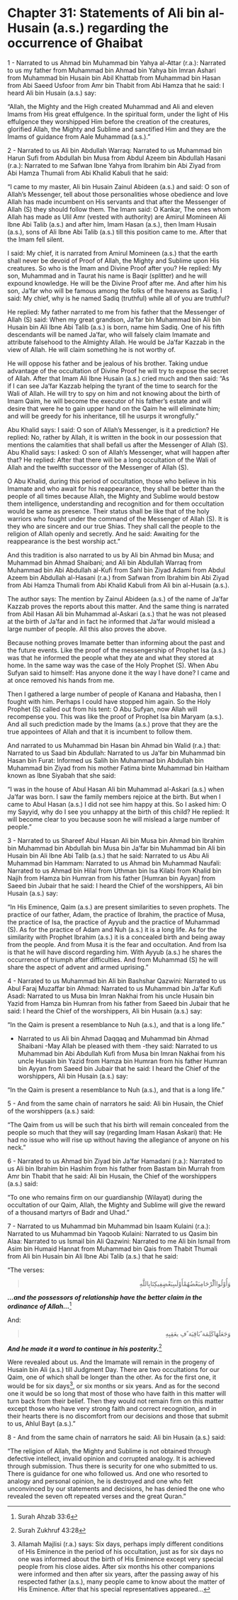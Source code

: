 Chapter 31: Statements of Ali bin al-Husain (a.s.) regarding the occurrence of Ghaibat
======================================================================================

1 - Narrated to us Ahmad bin Muhammad bin Yahya al-Attar (r.a.):
Narrated to us my father from Muhammad bin Ahmad bin Yahya bin Imran
Ashari from Muhammad bin Husain bin Abil Khattab from Muhammad bin Hasan
from Abi Saeed Usfoor from Amr bin Thabit from Abi Hamza that he said: I
heard Ali bin Husain (a.s.) say:

“Allah, the Mighty and the High created Muhammad and Ali and eleven
Imams from His great effulgence. In the spiritual form, under the light
of His effulgence they worshipped Him before the creation of the
creatures, glorified Allah, the Mighty and Sublime and sanctified Him
and they are the Imams of guidance from Aale Muhammad (a.s.).”

2 - Narrated to us Ali bin Abdullah Warraq: Narrated to us Muhammad bin
Harun Sufi from Abdullah bin Musa from Abdul Azeem bin Abdullah Hasani
(r.a.): Narrated to me Safwan Ibne Yahya from Ibrahim bin Abi Ziyad from
Abi Hamza Thumali from Abi Khalid Kabuli that he said:

“I came to my master, Ali bin Husain Zainul Abideen (a.s.) and said: O
son of Allah’s Messenger, tell about those personalities whose obedience
and love Allah has made incumbent on His servants and that after the
Messenger of Allah (S) they should follow them. The Imam said: O Kankar,
The ones whom Allah has made as Ulil Amr (vested with authority) are
Amirul Momineen Ali Ibne Abi Talib (a.s.) and after him, Imam Hasan
(a.s.), then Imam Husain (a.s.), sons of Ali Ibne Abi Talib (a.s.) till
this position came to me. After that the Imam fell silent.

I said: My chief, it is narrated from Amirul Momineen (a.s.) that the
earth shall never be devoid of Proof of Allah, the Mighty and Sublime
upon His creatures. So who is the Imam and Divine Proof after you? He
replied: My son, Muhammad and in Taurat his name is Baqir (splitter) and
he will expound knowledge. He will be the Divine Proof after me. And
after him his son, Ja’far who will be famous among the folks of the
heavens as Sadiq. I said: My chief, why is he named Sadiq (truthful)
while all of you are truthful?

He replied: My father narrated to me from his father that the Messenger
of Allah (S) said: When my great grandson, Ja’far bin Muhammad bin Ali
bin Husain bin Ali Ibne Abi Talib (a.s.) is born, name him Sadiq. One of
his fifth descendants will be named Ja’far, who will falsely claim
Imamate and attribute falsehood to the Almighty Allah. He would be
Ja’far Kazzab in the view of Allah. He will claim something he is not
worthy of.

He will oppose his father and be jealous of his brother. Taking undue
advantage of the occultation of Divine Proof he will try to expose the
secret of Allah. After that Imam Ali Ibne Husain (a.s.) cried much and
then said: “As if I can see Ja’far Kazzab helping the tyrant of the time
to search for the Wali of Allah. He will try to spy on him and not
knowing about the birth of Imam Qaim, he will become the executor of his
father’s estate and will desire that were he to gain upper hand on the
Qaim he will eliminate him; and will be greedy for his inheritance, till
he usurps it wrongfully.”

Abu Khalid says: I said: O son of Allah’s Messenger, is it a prediction?
He replied: No, rather by Allah, it is written in the book in our
possession that mentions the calamities that shall befall us after the
Messenger of Allah (S). Abu Khalid says: I asked: O son of Allah’s
Messenger, what will happen after that? He replied: After that there
will be a long occultation of the Wali of Allah and the twelfth
successor of the Messenger of Allah (S).

O Abu Khalid, during this period of occultation, those who believe in
his Imamate and who await for his reappearance, they shall be better
than the people of all times because Allah, the Mighty and Sublime would
bestow them intelligence, understanding and recognition and for them
occultation would be same as presence. Their status shall be like that
of the holy warriors who fought under the command of the Messenger of
Allah (S). It is they who are sincere and our true Shias. They shall
call the people to the religion of Allah openly and secretly. And he
said: Awaiting for the reappearance is the best worship act.”

And this tradition is also narrated to us by Ali bin Ahmad bin Musa; and
Muhammad bin Ahmad Shaibani; and Ali bin Abdullah Warraq from Muhammad
bin Abi Abdullah al-Kufi from Sahl bin Ziyad Adami from Abdul Azeem bin
Abdullah al-Hasani (r.a.) from Safwan from Ibrahim bin Abi Ziyad from
Abi Hamza Thumali from Abi Khalid Kabuli from Ali bin al-Husain (a.s.).

The author says: The mention by Zainul Abideen (a.s.) of the name of
Ja’far Kazzab proves the reports about this matter. And the same thing
is narrated from Abil Hasan Ali bin Muhammad al-Askari (a.s.) that he
was not pleased at the birth of Ja’far and in fact he informed that
Ja’far would mislead a large number of people. All this also proves the
above.

Because nothing proves Imamate better than informing about the past and
the future events. Like the proof of the messengership of Prophet Isa
(a.s.) was that he informed the people what they ate and what they
stored at home. In the same way was the case of the Holy Prophet (S).
When Abu Sufyan said to himself: Has anyone done it the way I have done?
I came and at once removed his hands from me.

Then I gathered a large number of people of Kanana and Habasha, then I
fought with him. Perhaps I could have stopped him again. So the Holy
Prophet (S) called out from his tent: O Abu Sufyan, now Allah will
recompense you. This was like the proof of Prophet Isa bin Maryam
(a.s.). And all such prediction made by the Imams (a.s.) prove that they
are the true appointees of Allah and that it is incumbent to follow
them.

And narrated to us Muhammad bin Hasan bin Ahmad bin Walid (r.a.) that:
Narrated to us Saad bin Abdullah: Narrated to us Ja’far bin Muhammad bin
Hasan bin Furat: Informed us Salih bin Muhammad bin Abdullah bin
Muhammad bin Ziyad from his mother Fatima binte Muhammad bin Haitham
known as Ibne Siyabah that she said:

“I was in the house of Abul Hasan Ali bin Muhammad al-Askari (a.s.) when
Ja’far was born. I saw the family members rejoice at the birth. But when
I came to Abul Hasan (a.s.) I did not see him happy at this. So I asked
him: O my Sayyid, why do I see you unhappy at the birth of this child?
He replied: It will become clear to you because soon he will mislead a
large number of people.”

3 - Narrated to us Shareef Abul Hasan Ali bin Musa bin Ahmad bin Ibrahim
bin Muhammad bin Abdullah bin Musa bin Ja’far bin Muhammad bin Ali bin
Husain bin Ali Ibne Abi Talib (a.s.) that he said: Narrated to us Abu
Ali Muhammad bin Hammam: Narrated to us Ahmad bin Muhammad Naufali:
Narrated to us Ahmad bin Hilal from Uthman bin Isa Kilabi from Khalid
bin Najih from Hamza bin Humran from his father [Humran bin Ayyan] from
Saeed bin Jubair that he said: I heard the Chief of the worshippers, Ali
bin Husain (a.s.) say:

“In His Eminence, Qaim (a.s.) are present similarities to seven
prophets. The practice of our father, Adam, the practice of Ibrahim, the
practice of Musa, the practice of Isa, the practice of Ayyub and the
practice of Muhammad (S). As for the practice of Adam and Nuh (a.s.) it
is a long life. As for the similarity with Prophet Ibrahim (a.s.) it is
a concealed birth and being away from the people. And from Musa it is
the fear and occultation. And from Isa is that he will have discord
regarding him. With Ayyub (a.s.) he shares the occurrence of triumph
after difficulties. And from Muhammad (S) he will share the aspect of
advent and armed uprising.”

4 - Narrated to us Muhammad bin Ali bin Bashshar Qazwini: Narrated to us
Abul Faraj Muzaffar bin Ahmad: Narrated to us Muhammad bin Ja’far Kufi
Asadi: Narrated to us Musa bin Imran Nakhai from his uncle Husain bin
Yazid from Hamza bin Humran from his father from Saeed bin Jubair that
he said: I heard the Chief of the worshippers, Ali bin Husain (a.s.)
say:

“In the Qaim is present a resemblance to Nuh (a.s.), and that is a long
life.”

- Narrated to us Ali bin Ahmad Daqqaq and Muhammad bin Ahmad
Shaibani -May Allah be pleased with them -they said: Narrated to us
Muhammad bin Abi Abdullah Kufi from Musa bin Imran Nakhai from his uncle
Husain bin Yazid from Hamza bin Humran from his father Humran bin Ayyan
from Saeed bin Jubair that he said: I heard the Chief of the
worshippers, Ali bin Husain (a.s.) say:

“In the Qaim is present a resemblance to Nuh (a.s.), and that is a long
life.”

5 - And from the same chain of narrators he said: Ali bin Husain, the
Chief of the worshippers (a.s.) said:

“The Qaim from us will be such that his birth will remain concealed from
the people so much that they will say (regarding Imam Hasan Askari)
that: He had no issue who will rise up without having the allegiance of
anyone on his neck.”

6 - Narrated to us Ahmad bin Ziyad bin Ja’far Hamadani (r.a.): Narrated
to us Ali bin Ibrahim bin Hashim from his father from Bastam bin Murrah
from Amr bin Thabit that he said: Ali bin Husain, the Chief of the
worshippers (a.s.) said:

“To one who remains firm on our guardianship (Wilayat) during the
occultation of our Qaim, Allah, the Mighty and Sublime will give the
reward of a thousand martyrs of Badr and Uhad.”

7 - Narrated to us Muhammad bin Muhammad bin Isaam Kulaini (r.a.):
Narrated to us Muhammad bin Yaqoob Kulaini: Narrated to us Qasim bin
Alaa: Narrated to us Ismail bin Ali Qazwini: Narrated to me Ali bin
Ismail from Asim bin Humaid Hannat from Muhammad bin Qais from Thabit
Thumali from Ali bin Husain bin Ali Ibne Abi Talib (a.s.) that he said:

“The verses:

<blockquote dir="rtl">
  <p>
وَأُوْلُواألَْرْحَامِبَعْضُهُمْأَوْلَىبِبَعْضٍفِيكِتَابِاللَّهِ
  </p>
</blockquote>

***…and the possessors of relationship have the better claim in the
ordinance of Allah…***[^1]

And:

<blockquote dir="rtl">
  <p>
وَجَعَلَهَاكَلِمَة ًبَاقِيَة ًفِ يعَقِبِهِ
  </p>
</blockquote>

***And he made it a word to continue in his posterity.***[^2]

Were revealed about us. And the Imamate will remain in the progeny of
Husain bin Ali (a.s.) till Judgment Day. There are two occultations for
our Qaim, one of which shall be longer than the other. As for the first
one, it would be for six days[^3], or six months or six years. And as
for the second one it would be so long that most of those who have faith
in this matter will turn back from their belief. Then they would not
remain firm on this matter except those who have very strong faith and
correct recognition, and in their hearts there is no discomfort from our
decisions and those that submit to us, Ahlul Bayt (a.s.).”

8 - And from the same chain of narrators he said: Ali bin Husain (a.s.)
said:

“The religion of Allah, the Mighty and Sublime is not obtained through
defective intellect, invalid opinion and corrupted analogy. It is
achieved through submission. Thus there is security for one who
submitted to us. There is guidance for one who followed us. And one who
resorted to analogy and personal opinion, he is destroyed and one who
felt unconvinced by our statements and decisions, he has denied the one
who revealed the seven oft repeated verses and the great Quran.”

[^1]: Surah Ahzab 33:6

[^2]: Surah Zukhruf 43:28

[^3]: Allamah Majlisi (r.a.) says: Six days, perhaps imply different
conditions of His Eminence in the period of his occultation, just as for
six days no one was informed about the birth of His Eminence except very
special people from his close aides. After six months his other
companions were informed and then after six years, after the passing
away of his respected father (a.s.), many people came to know about the
matter of His Eminence. After that his special representatives appeared…


